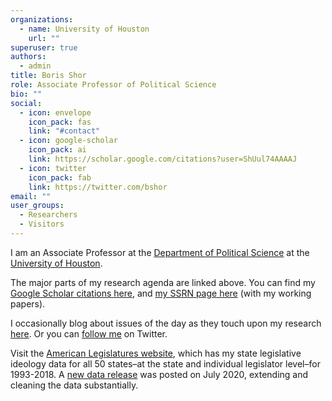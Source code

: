 ```yaml
---
organizations:
  - name: University of Houston
    url: ""
superuser: true
authors:
  - admin
title: Boris Shor
role: Associate Professor of Political Science
bio: ""
social:
  - icon: envelope
    icon_pack: fas
    link: "#contact"
  - icon: google-scholar
    icon_pack: ai
    link: https://scholar.google.com/citations?user=ShUul74AAAAJ
  - icon: twitter
    icon_pack: fab
    link: https://twitter.com/bshor
email: ""
user_groups:
  - Researchers
  - Visitors
---
```

<!--StartFragment-->

I am an Associate Professor at the [Department of Political Science](http://www.uh.edu/class/political-science/) at the [University of Houston](http://www.uh.edu/).

The major parts of my research agenda are linked above. You can find my [Google Scholar citations here](http://scholar.google.com/citations?hl=en&user=ShUul74AAAAJ), and [my SSRN page here](http://ssrn.com/author=858121) (with my working papers).

I occasionally blog about issues of the day as they touch upon my research [here](https://bshor.wordpress.com/blog). Or you can [follow me](http://twitter.com/bshor) on Twitter.

Visit the [American Legislatures website](http://americanlegislatures.com/), which has my state legislative ideology data for all 50 states–at the state and individual legislator level–for 1993-2018. A [new data release](http://americanlegislatures.com/data/) was posted on July 2020, extending and cleaning the data substantially.

<!--EndFragment-->
